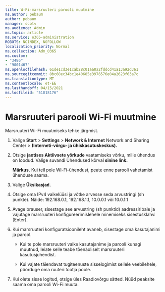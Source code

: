 ```yaml
---
title: W-Fi-marsruuteri parooli muutmine
ms.author: pebaum
author: pebaum
manager: scotv
ms.audience: Admin
ms.topic: article
ms.service: o365-administration
ROBOTS: NOINDEX, NOFOLLOW
localization_priority: Normal
ms.collection: Adm_O365
ms.custom:
- "3486"
- "9001467"
ms.openlocfilehash: 61de1cd3e1cab28c01aa0a2fddcd41a13a92d361
ms.sourcegitcommit: 8bc60ec34bc1e40685e3976576e04a2623f63a7c
ms.translationtype: MT
ms.contentlocale: et-EE
ms.lasthandoff: 04/15/2021
ms.locfileid: "51818176"
---
```

# <a name="change-your-wi-fi-router-password"></a>Marsruuteri parooli Wi-Fi muutmine

Marsruuteri Wi-Fi muutmiseks tehke järgmist.

1. Valige **Start**  >  **Settings**  >  **Network & Internet** Network and Sharing Center  >  **(Interneti-võrgu- ja ühiskasutuskeskus).**

2. Otsige **jaotises Aktiivsete võrkude** vaatamiseks võrku, mille ühendus on loodud. Valige suvandi Ühendused kõrval **sinine link.**<br>

   **Märkus.** Kui teil pole Wi-Fi-ühendust, peate enne parooli vahetamist ühenduse saama.

3. Valige **Üksikasjad**.

4. Otsige oma IPv4 vaikelüüsi ja võtke arvesse seda arvustringi (sh punkte). Näide: 192.168.0.1, 192.168.1.1, 10.0.0.1 või 10.0.1.1

5. Avage brauser, sisestage see arvustring (sh punktid) aadressiribale ja vajutage marsruuteri konfigureerimislehele minemiseks sisestusklahvi (Enter).

6. Kui marsruuteri konfiguratsioonileht avaneb, sisestage oma kasutajanimi ja parool.<br>
   - Kui te pole marsruuteri vaike kasutajanime ja parooli kunagi muutnud, leiate selle teabe tõenäoliselt marsruuteri kasutusjuhendist.

   - Kui vajate täiendavat tugiteenuste sisselogimist sellele veebilehele, pöörduge oma ruuteri tootja poole.

7. Kui olete sisse logitud, otsige üles Raadiovõrgu sätted. Nüüd peaksite saama oma parooli Wi-Fi muuta.
